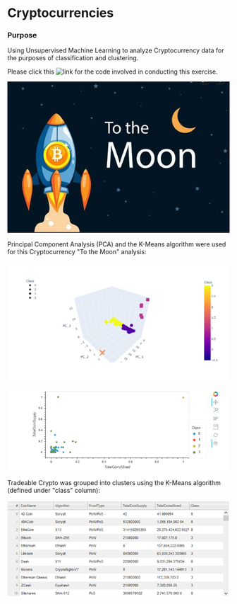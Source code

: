 # Cryptocurrencies
### Purpose
Using Unsupervised Machine Learning to analyze Cryptocurrency data for the purposes of classification and clustering.

Please click this ![link](https://github.com/JonathanBrown003/Cryptocurrencies/blob/c2c240823c935721e8d72fb6caeddf6a37f66613/crypto_clustering.ipynb) for the code involved in conducting this exercise.

![](https://github.com/JonathanBrown003/Cryptocurrencies/blob/4466774da308b0ed4015e48818adf325730440c6/Resources/to_the_moon.PNG)

Principal Component Analysis (PCA) and the K-Means algorithm were used for this Cryptocurrency "To the Moon" analysis:

![](https://github.com/JonathanBrown003/Cryptocurrencies/blob/b351fbe082fa03fbf7908c37ab714bc2ab7c9497/Resources/PCA_Visual.PNG)

![](https://github.com/JonathanBrown003/Cryptocurrencies/blob/b351fbe082fa03fbf7908c37ab714bc2ab7c9497/Resources/Scatter.PNG)

Tradeable Crypto was grouped into clusters using the K-Means algorithm (defined under "class" column):

![](https://github.com/JonathanBrown003/Cryptocurrencies/blob/b351fbe082fa03fbf7908c37ab714bc2ab7c9497/Resources/Tradeable.PNG)

